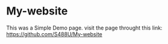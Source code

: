 # My-website

This was a Simple Demo page.
visit the page throught this link: <a href="https://s488u.github.io/My-website">https://github.com/S488U/My-website</a>

<br>
<br>